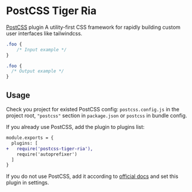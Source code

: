 # PostCSS Tiger Ria

[PostCSS] plugin A utility-first CSS framework for rapidly building custom user interfaces like tailwindcss.

[PostCSS]: https://github.com/postcss/postcss

```css
.foo {
    /* Input example */
}
```

```css
.foo {
  /* Output example */
}
```

## Usage

Check you project for existed PostCSS config: `postcss.config.js`
in the project root, `"postcss"` section in `package.json`
or `postcss` in bundle config.

If you already use PostCSS, add the plugin to plugins list:

```diff
module.exports = {
  plugins: [
+   require('postcss-tiger-ria'),
    require('autoprefixer')
  ]
}
```

If you do not use PostCSS, add it according to [official docs]
and set this plugin in settings.

[official docs]: https://github.com/postcss/postcss#usage
